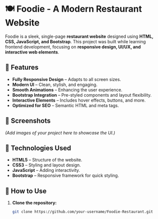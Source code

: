 
# 🍽️ Foodie - A Modern Restaurant Website

Foodie is a sleek, single-page **restaurant website** designed using **HTML, CSS, JavaScript, and Bootstrap**. This project was built while learning frontend development, focusing on **responsive design, UI/UX, and interactive web elements**.

## 🌟 Features
- **Fully Responsive Design** – Adapts to all screen sizes.
- **Modern UI** – Clean, stylish, and engaging.
- **Smooth Animations** – Enhancing the user experience.
- **Bootstrap Integration** – Pre-styled components and layout flexibility.
- **Interactive Elements** – Includes hover effects, buttons, and more.
- **Optimized for SEO** – Semantic HTML and meta tags.

## 📸 Screenshots
*(Add images of your project here to showcase the UI.)*

## 🚀 Technologies Used
- **HTML5** – Structure of the website.
- **CSS3** – Styling and layout design.
- **JavaScript** – Adding interactivity.
- **Bootstrap** – Responsive framework for quick styling.

## 📂 How to Use
1. **Clone the repository:**
   ```bash
   git clone https://github.com/your-username/Foodie-Restaurant.git

